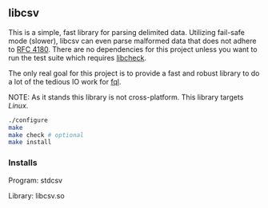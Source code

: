 ## libcsv

This is a simple, fast library for parsing delimited data.  Utilizing fail-safe mode (slower),
libcsv can even parse malformed data that does not adhere to [RFC 4180](https://www.ietf.org/rfc/rfc4180.txt). 
There are no dependencies for this project unless you want to run the test suite which requires
[libcheck](https://github.com/libcheck/check).

The only real goal for this project is to provide a fast and robust library to do a lot of
the tedious IO work for [fql](https://github.com/jasonKercher/fql).

NOTE: As it stands this library is not cross-platform. This library targets *Linux*.

```sh
./configure
make 
make check # optional
make install
```

### Installs
Program: stdcsv

Library: libcsv.so


